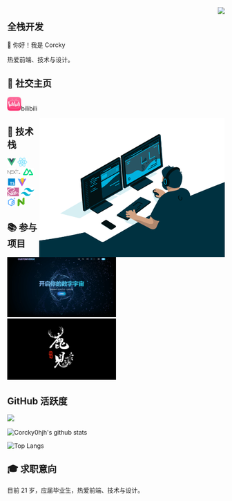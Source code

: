 <img align="right" src="https://count.getloli.com/get/@:Corcky0hjh?theme=rule34">

## 全栈开发

👋 你好！我是 Corcky

热爱前端、技术与设计。

## 📱 社交主页

<a href="https://space.bilibili.com/393842136"><code><img height="32" width="32" src="./img/bilibili.png" /></code></a>bilibili

<img align="right" alt="GIF" src="./img/code.gif" width="430" />

## 💼 技术栈

<a href="https://v3.cn.vuejs.org"><code><img height="20" src="./img/vue.png" /></code></a>
<a href="https://reactjs.org"><code><img height="20" src="./img/react.svg" /></code></a>
<a href="https://nextjs.org/"><code><img height="20" src="./img/next.png" /></code></a>
<a href="https://nuxtjs.org.cn/"><code><img height="20" src="./img/nuxt.jpg" /></code></a>
<a href="https://www.tslang.cn/index.html"><code><img height="20" src="./img/typescript.png" /></code></a>
<a href="https://cn.vitejs.dev"><code><img height="20" src="./img/vite.png" /></code></a>
<a href="https://sass-lang.com"><code><img height="20" src="./img/sass.png" /></code></a>
<a href="https://tailwindcss.com"><code><img height="20" src="./img/tailwindcss.png" /></code></a>
<a href="https://element-plus.org"><code><img height="20" src="./img/element plus.svg" /></code></a>
<a href="https://www.naiveui.com/"><code><img height="20" src="./img/naivelogo.svg" /></code></a>

## 📚 参与项目

<a href="https://www.bilibili.com/video/BV1tdVhzpEXw/?spm_id_from=333.1387.homepage.video_card.click" width="50%" height="100%" controls="controls">
<img alt="" src="./img/毕设.jpg" width="50%" />
</a>

<a href="https://www.bilibili.com/video/BV1tdVhzpEXw/?spm_id_from=333.1387.homepage.video_card.click" width="50%" height="100%" controls="controls">
<img alt="" src="./img/鹿见.png" width="50%" />
</a>

## GitHub 活跃度

[![](https://activity-graph.herokuapp.com/graph?username=Corcky0hjh&theme=dracula)](https://github.com/ashutosh00710/github-readme-activity-graph)

![Corcky0hjh's github stats](https://github-readme-stats.vercel.app/api?username=Corcky0hjh&show_icons=true&theme=vue)

![Top Langs](https://github-readme-stats.vercel.app/api/top-langs/?username=Corcky0hjh&langs_count=6)

## 🎓 求职意向

目前 21 岁，应届毕业生，热爱前端、技术与设计。
